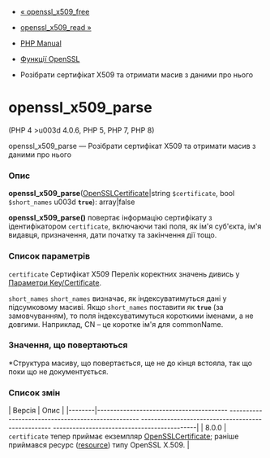 - [« openssl_x509_free](function.openssl-x509-free.md)
- [openssl_x509_read »](function.openssl-x509-read.md)

- [PHP Manual](index.md)
- [Функції OpenSSL](ref.openssl.md)
- Розібрати сертифікат X509 та отримати масив з даними про нього

# openssl_x509_parse

(PHP 4 \>u003d 4.0.6, PHP 5, PHP 7, PHP 8)

openssl_x509_parse — Розібрати сертифікат X509 та отримати масив з
даними про нього

### Опис

**openssl_x509_parse**([OpenSSLCertificate](class.opensslcertificate.md)\|string
`$certificate`, bool `$short_names` u003d **`true`**): array\|false

**openssl_x509_parse()** повертає інформацію сертифікату з
ідентифікатором `certificate`, включаючи такі поля, як ім'я суб'єкта, ім'я
видавця, призначення, дати початку та закінчення дії тощо.

### Список параметрів

`certificate`
Сертифікат X509 Перелік коректних значень дивись у [Параметри
Key/Certificate](openssl.certparams.md).

`short_names`
`short_names` визначає, як індексуватимуться дані у підсумковому
масиві. Якщо `short_names` поставити як **`true`** (за замовчуванням), то
поля індексуватимуться короткими іменами, а не довгими. Наприклад,
CN – це коротке ім'я для commonName.

### Значення, що повертаються

*Структура масиву, що повертається, ще не до кінця встояла, так що поки що
не документується.

### Список змін

| Версія | Опис |
|--------|---------------------------------------- -------------------------------------------------- -------------------------------------------------- --------------------------------------------|
| 8.0.0 | `certificate` тепер приймає екземпляр [OpenSSLCertificate](class.opensslcertificate.md); раніше приймався ресурс ([resource](language.types.resource.md)) типу OpenSSL X.509. |
